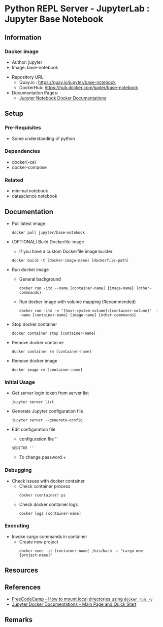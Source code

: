 # Python REPL Server - JupyterLab : Jupyter Base Notebook

## Information
### Docker image
+ Author: jupyter
+ Image: base-notebook
- Repository URL: 
    + Quay.io  : https://quay.io/jupyter/base-notebook
    + DockerHub: https://hub.docker.com/jupter/base-notebook
- Documentation Pages:
    + [Jupyter Notebook Docker Documentations](https://jupyter-docker-stacks.readthedocs.io/en/latest/index.html)

## Setup
### Pre-Requisites
+ Some understanding of python

### Dependencies
+ docker(-ce)
+ docker-compose

### Related
+ minimal notebook
+ datascience notebook

## Documentation
- Pull latest image
    ```console
    docker pull jupyter/base-notebook
    ```

- (OPTIONAL) Build Dockerfile image
    + If you have a custom Dockerfile image builder
    ```console
    docker build -t [docker-image-name] [dockerfile-path]
    ```

- Run docker image
    - General background
        ```console
        docker run -itd --name [container-name] [image-name] {other-commmands}
        ```

    - Run docker image with volume mapping (Recommended)
        ```console
        docker run -itd -v "[host-system-volume]:[container-volume]"  --name [container-name] [image-name] {other-commmands}
        ```

- Stop docker container
    ```console
    docker container stop [container-name]
    ```

- Remove docker container
    ```console
    docker container rm [container-name]
    ```

- Remove docker image
    ```console
    docker image rm [container-name]
    ```

### Initial Usage
- Get server login token from server list
    ```console
    jupyter server list
    ```

- Generate Jupyter configuration file
    ```console
    jupyter server --generate-config
    ```

- Edit configuration file
    + configuration file ''
    ```console
    $EDITOR ''
    ```
    - To change password
        + 

### Debugging
- Check issues with docker container
    - Check container process
        ```console
        docker (container) ps
        ```
    - Check docker container logs
        ```console
        docker logs [container-name]
        ```

### Executing
- Invoke cargo commands in container
    - Create new project
        ```console
        docker exec -it [container-name] /bin/bash -c "cargo new [project-name]"
        ```

## Resources

## References
+ [FreeCodeCamp - How to mount local directories using `docker run -v`](https://www.freecodecamp.org/news/docker-mount-volume-guide-how-to-mount-a-local-directory/#:~:text=You%20bind%20local%20directories%20and,source%3E%3A%20.)
+ [Jupyter Docker Documentations - Main Page and Quick Start](https://jupyter-docker-stacks.readthedocs.io/en/latest/index.html)

## Remarks


